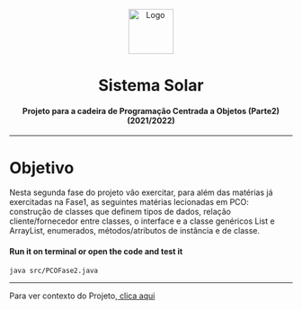 <p align="center">
    <img src="https://img2.gratispng.com/20180330/peq/kisspng-earth-the-nine-planets-solar-system-saturn-solar-5abe6a3daf2807.3830017515224284777175.jpg" alt="Logo" width="80" height="80">
</p>

# <h1 align="center">Sistema Solar</h3>
<h4 align="center">Projeto para a cadeira de Programação Centrada a Objetos (Parte2) (2021/2022)</h5>

<hr>

# Objetivo
Nesta	segunda fase	do	projeto vão	exercitar,	para	além	das	matérias	já	exercitadas	na	 Fase1, as	 seguintes	matérias	 lecionadas	 em	PCO:	 construção	 de	 classes	 que definem	tipos	de	dados,	relação	cliente/fornecedor	entre	classes,	o	interface e	a	classe genéricos	 List e ArrayList, enumerados,	 métodos/atributos	 de	instância	e	de	classe. 

#### **Run it on terminal or open the code and test it** 
```bash
java src/PCOFase2.java
```

<hr>

Para ver contexto do Projeto,<a href="https://github.com/Marcos-Sousa-Developer/Programacao_Centrada_Objetos_v1"> clica aqui</a>




